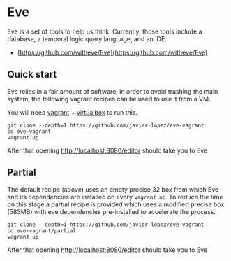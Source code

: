 # Eve

Eve is a set of tools to help us think. Currently, those tools include a database, a temporal logic query language, and an IDE.

- [https://github.com/witheve/Eve](https://github.com/witheve/Eve)

## Quick start

Eve relies in a fair amount of software, in order to avoid trashing the main system, the following vagrant recipes can be used to use it from a VM.

You will need [vagrant](https://www.vagrantup.com/) + [virtualbox](https://www.virtualbox.org/) to run this.

```
git clone --depth=1 https://github.com/javier-lopez/eve-vagrant
cd eve-vagrant
vagrant up
```

After that opening [http://localhost:8080/editor](http://localhost:8080/editor) should take you to Eve

## Partial

The default recipe (above) uses an empty precise 32 box from which Eve and its dependencies are installed on every `vagrant up`. To reduce the time on this stage a partial recipe is provided which uses a modified precise box (583MB) with eve dependencies pre-installed to accelerate the process.

```
git clone --depth=1 https://github.com/javier-lopez/eve-vagrant
cd eve-vagrant/partial
vagrant up
```

After that opening [http://localhost:8080/editor](http://localhost:8080/editor) should take you to Eve
